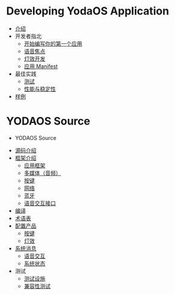 # Developing YodaOS Application

- [介绍](INTRO.md)
- 开发者指北 <!-- (guidance/00-guidance.md) -->
  - [开始编写你的第一个应用](guidance/01-build-your-first-app.md)
  - [语音焦点](guidance/02-audio-focus.md)
  - [灯效开发](guidance/03-lightd.md)
  - [应用 Manifest](guidance/04-app-manifest.md)
- 最佳实践 <!-- (best-practice/00-best-practice.md) -->
  - [测试](best-practice/01-testing.md)
  <!-- - [调试](best-practice/02-debugging.md) -->
  - [性能与稳定性](best-practice/03-performance-stability.md)
- [样例](https://github.com/Rokid/yoda-samples)

# YODAOS Source

- YODAOS Source
<!-- - 编译与打包 -->
- [源码介绍](/yodaos-source/00-source-tree.md)
- [框架介绍](/yodaos-source/framework/00-overview.md)
  - [应用框架](/yodaos-source/framework/01-application.md)
  - [多媒体（音频）](/yodaos-source/framework/02-multimedia.md)
  - [按键](/yodaos-source/framework/03-input-event.md)
  - [网络](/yodaos-source/framework/04-networking.md)
  - [蓝牙](/yodaos-source/framework/05-bluetooth.md)
  - [语音交互接口](/yodaos-source/framework/06-voice-interface.md)
- [编译](/yodaos-source/01-compile.md)
- [术语表](/yodaos-source/02-glossary.md)
- [配置产品](/yodaos-source/customization/00-overview.md)
  - [按键](/yodaos-source/customization/01-keyboard.md)
  - [灯效](/yodaos-source/customization/02-light.md)
- [系统消息](/yodaos-source/message/00-overview.md)
  - [语音交互](/yodaos-source/message/01-voice-interface.md)
  - [系统状态](/yodaos-source/message/02-system-states.md)
- 测试
  - [测试设施](/yodaos-source/testing/test-tools-introduce.md)
  - [兼容性测试](/yodaos-source/testing/unit-test-introduce.md)
